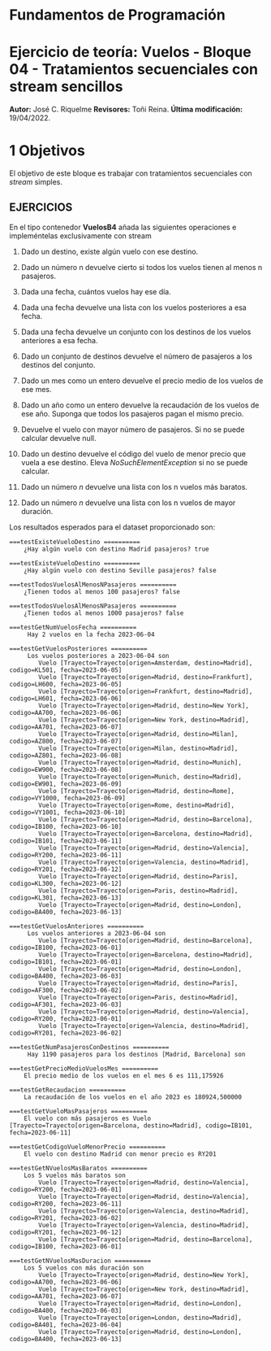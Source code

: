# Fundamentos de Programación
# Ejercicio de teoría: Vuelos - Bloque 04 - Tratamientos secuenciales con stream sencillos

**Autor:** José C. Riquelme 
**Revisores:**  Toñi Reina. 
**Última modificación:** 19/04/2022.

# **1 Objetivos**

El objetivo de este bloque es trabajar con tratamientos secuenciales con *stream* simples.


## EJERCICIOS

En el tipo contenedor **VuelosB4** añada las siguientes operaciones e impleméntelas exclusivamente con stream


1.	Dado un destino, existe algún vuelo con ese destino.

2.	Dado un número n devuelve cierto si todos los vuelos tienen al menos n pasajeros.

3.	Dada una fecha, cuántos vuelos hay ese día. 

4.	Dada una fecha devuelve una lista con los vuelos posteriores a esa fecha.

5.	Dada una fecha devuelve un conjunto con los destinos de los vuelos anteriores a esa fecha.

6.	Dado un conjunto de destinos devuelve el número de pasajeros a los destinos del conjunto.

7.	Dado un mes como un entero devuelve el precio medio de los vuelos de ese mes.

8.	Dado un año como un entero devuelve la recaudación de los vuelos de ese año. Suponga que todos los pasajeros pagan el mismo precio.

9.	Devuelve el vuelo con mayor número de pasajeros. Si no se puede calcular devuelve null.

10.	Dado un destino devuelve el código del vuelo de menor precio que vuela a ese destino. Eleva *NoSuchElementException* si no se puede calcular.

11.	Dado un número *n* devuelve una lista con los n vuelos más baratos.

12.	Dado un número *n* devuelve una lista con los n vuelos de mayor duración.


Los resultados esperados para el dataset proporcionado son:

```
===testExisteVueloDestino ==========
	¿Hay algún vuelo con destino Madrid pasajeros? true

===testExisteVueloDestino ==========
	¿Hay algún vuelo con destino Seville pasajeros? false

===testTodosVuelosAlMenosNPasajeros ==========
	¿Tienen todos al menos 100 pasajeros? false

===testTodosVuelosAlMenosNPasajeros ==========
	¿Tienen todos al menos 1000 pasajeros? false

===testGetNumVuelosFecha ==========
	 Hay 2 vuelos en la fecha 2023-06-04

===testGetVuelosPosteriores ==========
	 Los vuelos posteriores a 2023-06-04 son 
		Vuelo [Trayecto=Trayecto[origen=Amsterdam, destino=Madrid], codigo=KL501, fecha=2023-06-05]
		Vuelo [Trayecto=Trayecto[origen=Madrid, destino=Frankfurt], codigo=LH600, fecha=2023-06-05]
		Vuelo [Trayecto=Trayecto[origen=Frankfurt, destino=Madrid], codigo=LH601, fecha=2023-06-06]
		Vuelo [Trayecto=Trayecto[origen=Madrid, destino=New York], codigo=AA700, fecha=2023-06-06]
		Vuelo [Trayecto=Trayecto[origen=New York, destino=Madrid], codigo=AA701, fecha=2023-06-07]
		Vuelo [Trayecto=Trayecto[origen=Madrid, destino=Milan], codigo=AZ800, fecha=2023-06-07]
		Vuelo [Trayecto=Trayecto[origen=Milan, destino=Madrid], codigo=AZ801, fecha=2023-06-08]
		Vuelo [Trayecto=Trayecto[origen=Madrid, destino=Munich], codigo=EW900, fecha=2023-06-08]
		Vuelo [Trayecto=Trayecto[origen=Munich, destino=Madrid], codigo=EW901, fecha=2023-06-09]
		Vuelo [Trayecto=Trayecto[origen=Madrid, destino=Rome], codigo=VY1000, fecha=2023-06-09]
		Vuelo [Trayecto=Trayecto[origen=Rome, destino=Madrid], codigo=VY1001, fecha=2023-06-10]
		Vuelo [Trayecto=Trayecto[origen=Madrid, destino=Barcelona], codigo=IB100, fecha=2023-06-10]
		Vuelo [Trayecto=Trayecto[origen=Barcelona, destino=Madrid], codigo=IB101, fecha=2023-06-11]
		Vuelo [Trayecto=Trayecto[origen=Madrid, destino=Valencia], codigo=RY200, fecha=2023-06-11]
		Vuelo [Trayecto=Trayecto[origen=Valencia, destino=Madrid], codigo=RY201, fecha=2023-06-12]
		Vuelo [Trayecto=Trayecto[origen=Madrid, destino=Paris], codigo=KL300, fecha=2023-06-12]
		Vuelo [Trayecto=Trayecto[origen=Paris, destino=Madrid], codigo=KL301, fecha=2023-06-13]
		Vuelo [Trayecto=Trayecto[origen=Madrid, destino=London], codigo=BA400, fecha=2023-06-13]

===testGetVuelosAnteriores ==========
	 Los vuelos anteriores a 2023-06-04 son 
		Vuelo [Trayecto=Trayecto[origen=Madrid, destino=Barcelona], codigo=IB100, fecha=2023-06-01]
		Vuelo [Trayecto=Trayecto[origen=Barcelona, destino=Madrid], codigo=IB101, fecha=2023-06-01]
		Vuelo [Trayecto=Trayecto[origen=Madrid, destino=London], codigo=BA400, fecha=2023-06-03]
		Vuelo [Trayecto=Trayecto[origen=Madrid, destino=Paris], codigo=AF300, fecha=2023-06-02]
		Vuelo [Trayecto=Trayecto[origen=Paris, destino=Madrid], codigo=AF301, fecha=2023-06-03]
		Vuelo [Trayecto=Trayecto[origen=Madrid, destino=Valencia], codigo=RY200, fecha=2023-06-01]
		Vuelo [Trayecto=Trayecto[origen=Valencia, destino=Madrid], codigo=RY201, fecha=2023-06-02]

===testGetNumPasajerosConDestinos ==========
	 Hay 1190 pasajeros para los destinos [Madrid, Barcelona] son 

===testGetPrecioMedioVuelosMes ==========
	El precio medio de los vuelos en el mes 6 es 111,175926 

===testGetRecaudacion ==========
	La recaudación de los vuelos en el año 2023 es 180924,500000 

===testGetVueloMasPasajeros ==========
	El vuelo con más pasajeros es Vuelo [Trayecto=Trayecto[origen=Barcelona, destino=Madrid], codigo=IB101, fecha=2023-06-11]

===testGetCodigoVueloMenorPrecio ==========
	El vuelo con destino Madrid con menor precio es RY201

===testGetNVuelosMasBaratos ==========
	Los 5 vuelos más baratos son
		Vuelo [Trayecto=Trayecto[origen=Madrid, destino=Valencia], codigo=RY200, fecha=2023-06-01]
		Vuelo [Trayecto=Trayecto[origen=Madrid, destino=Valencia], codigo=RY200, fecha=2023-06-11]
		Vuelo [Trayecto=Trayecto[origen=Valencia, destino=Madrid], codigo=RY201, fecha=2023-06-02]
		Vuelo [Trayecto=Trayecto[origen=Valencia, destino=Madrid], codigo=RY201, fecha=2023-06-12]
		Vuelo [Trayecto=Trayecto[origen=Madrid, destino=Barcelona], codigo=IB100, fecha=2023-06-01]

===testGetNVuelosMasDuracion ==========
	Los 5 vuelos con más duración son
		Vuelo [Trayecto=Trayecto[origen=Madrid, destino=New York], codigo=AA700, fecha=2023-06-06]
		Vuelo [Trayecto=Trayecto[origen=New York, destino=Madrid], codigo=AA701, fecha=2023-06-07]
		Vuelo [Trayecto=Trayecto[origen=Madrid, destino=London], codigo=BA400, fecha=2023-06-03]
		Vuelo [Trayecto=Trayecto[origen=London, destino=Madrid], codigo=BA401, fecha=2023-06-04]
		Vuelo [Trayecto=Trayecto[origen=Madrid, destino=London], codigo=BA400, fecha=2023-06-13]
```